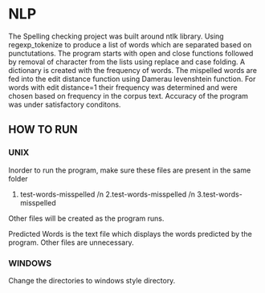 # NLP

The Spelling checking project was built around ntlk library. Using regexp_tokenize to produce a list of words which are separated based on punctutations. 
The program starts with open and close functions followed by removal of character from the lists using replace and case folding. 
A dictionary is created with the frequency of words. The mispelled words are fed into the edit distance function using Damerau levenshtein function. For words with edit distance=1 their frequency was determined and were chosen based on frequency in the corpus text. 
Accuracy of the program was under satisfactory conditons. 


## HOW TO RUN 
### UNIX

Inorder to run the program, make sure these files are present in the same folder
1. test-words-misspelled /n
2.test-words-misspelled  /n
3.test-words-misspelled

Other files will be created as the program runs. 

Predicted Words is the text file which displays the words predicted by the program. Other files are unnecessary. 

### WINDOWS

Change the directories to windows style directory.
